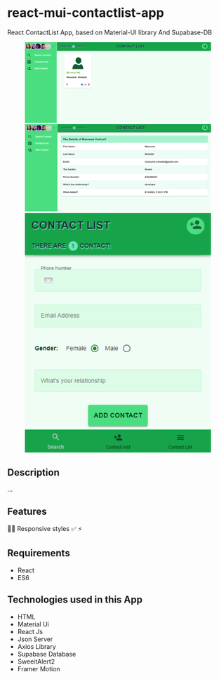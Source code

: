 # react-mui-contactlist-app
React ContactList App, based on Material-UI library And Supabase-DB
<figure>
  <img src="https://github.com/masoumehmohebbi/react-mui-contactlist-app/blob/main/react-mui-contactlist-app-1.PNG"/>
  <img src="https://github.com/masoumehmohebbi/react-mui-contactlist-app/blob/main/react-mui-contactlist-app-3.PNG"/>
  <img src="https://github.com/masoumehmohebbi/react-mui-contactlist-app/blob/main/react-mui-contactlist-app-2.PNG"/>
</figure>

## Description
...
## Features
📱🔥 Responsive styles
✅
⚡️
## Requirements
<ul>
  <li>React</li>
  <li>ES6</li>
</ul>

## Technologies used in this App
<ul>
  <li>HTML</li>
  <li>Material Ui</li>
  <li>React Js</li>
  <li>Json Server</li>
  <li>Axios Library</li>
  <li>Supabase Database</li>
  <li>SweeitAlert2</li>
  <li>Framer Motion</li>
</ul>
